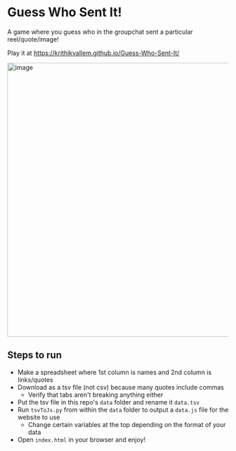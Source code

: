 # Guess Who Sent It!
A game where you guess who in the groupchat sent a particular reel/quote/image!

Play it at https://krithikvallem.github.io/Guess-Who-Sent-It/

<img width="622" alt="image" src="https://github.com/user-attachments/assets/1cec8016-8de0-4db0-9776-ac4e3d32cee0">


## Steps to run
- Make a spreadsheet where 1st column is names and 2nd column is links/quotes
- Download as a tsv file (not csv) because many quotes include commas
    - Verify that tabs aren't breaking anything either
- Put the tsv file in this repo's `data` folder and rename it `data.tsv`
- Run `tsvToJs.py` from within the `data` folder to output a `data.js` file for the website to use
    - Change certain variables at the top depending on the format of your data
- Open `index.html` in your browser and enjoy!
